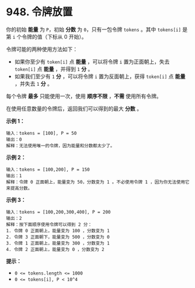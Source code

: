 # 948. 令牌放置

你的初始 **能量** 为 `P`，初始 **分数** 为 `0`，只有一包令牌 `tokens` 。其中 `tokens[i]` 是第 `i` 个令牌的值（下标从 0 开始）。

令牌可能的两种使用方法如下：

- 如果你至少有 `token[i]` 点 **能量** ，可以将令牌 `i` 置为正面朝上，失去 `token[i]` 点 **能量** ，并得到 `1` **分** 。
- 如果我们至少有 `1` **分** ，可以将令牌 `i` 置为反面朝上，获得 `token[i]` 点 **能量** ，并失去 `1` **分** 。

每个令牌 **最多** 只能使用一次，使用 **顺序不限** ，**不需** 使用所有令牌。

在使用任意数量的令牌后，返回我们可以得到的最大 **分数** 。

**示例 1：**

```()
输入：tokens = [100], P = 50
输出：0
解释：无法使用唯一的令牌，因为能量和分数都太少了。
```

**示例 2：**

```()
输入：tokens = [100,200], P = 150
输出：1
解释：令牌 0 正面朝上，能量变为 50，分数变为 1 。不必使用令牌 1 ，因为你无法使用它来提高分数。
```

**示例 3：**

```()
输入：tokens = [100,200,300,400], P = 200
输出：2
解释：按下面顺序使用令牌可以得到 2 分：
1. 令牌 0 正面朝上，能量变为 100 ，分数变为 1
2. 令牌 3 正面朝下，能量变为 500 ，分数变为 0
3. 令牌 1 正面朝上，能量变为 300 ，分数变为 1
4. 令牌 2 正面朝上，能量变为 0 ，分数变为 2
```

**提示：**

- `0 <= tokens.length <= 1000`
- `0 <= tokens[i], P < 10^4`
